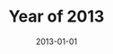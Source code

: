 ---
title: "Year of 2013"
date: 2013-01-01
draft: false
summaryImage: "2013.png"
summary: "记录了2013年，记录在人人空间中，文采不重要，确实年少轻狂"
---